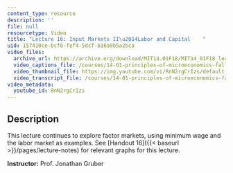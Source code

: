 ```yaml
---
content_type: resource
description: ''
file: null
resourcetype: Video
title: "Lecture 16: Input Markets II\u2014Labor and Capital    "
uid: 157410ce-bcf6-fef4-5dcf-b16a9b5a2bca
video_files:
  archive_url: https://archive.org/download/MIT14.01F18/MIT14_01F18_lec16_300k.mp4
  video_captions_file: /courses/14-01-principles-of-microeconomics-fall-2018/75deccd298f957a7bf8557c8593c625a_RnN2rgCrIzs.vtt
  video_thumbnail_file: https://img.youtube.com/vi/RnN2rgCrIzs/default.jpg
  video_transcript_file: /courses/14-01-principles-of-microeconomics-fall-2018/3227bf5738a1d870cea62ce072672b95_RnN2rgCrIzs.pdf
video_metadata:
  youtube_id: RnN2rgCrIzs
---
```


Description
-----------

This lecture continues to explore factor markets, using minimum wage and the labor market as examples. See [Handout 16]({{< baseurl >}}/pages/lecture-notes) for relevant graphs for this lecture.  

**Instructor:** Prof. Jonathan Gruber